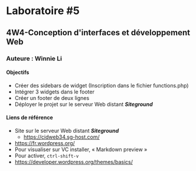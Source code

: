 # Laboratoire #5
## 4W4-Conception d'interfaces et développement Web
### Auteure : Winnie Li

#### Objectifs
- Créer des sidebars de widget (Inscription dans le fichier functions.php)
- Intégrer 3 widgets dans le footer
- Créer un footer de deux lignes
- Déployer le projet sur le serveur Web distant **_Siteground_**

#### Liens de référence
- Site sur le serveur Web distant **_Siteground_**
    - https://cidweb34.sg-host.com/
- https://fr.wordpress.org/
- Pour visualiser sur VC installer, « Markdown preview »
- Pour activer, `ctrl-shift-v`
- https://developer.wordpress.org/themes/basics/